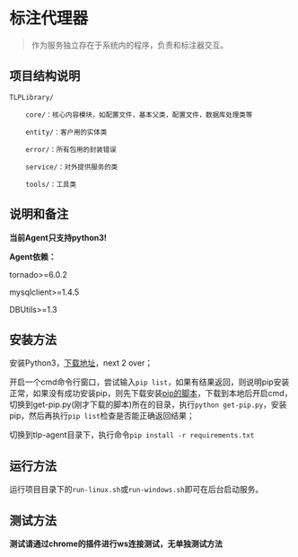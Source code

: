 # 标注代理器

> 作为服务独立存在于系统内的程序，负责和标注器交互。

## 项目结构说明

```
TLPLibrary/

​    core/：核心内容模块，如配置文件，基本父类，配置文件，数据库处理类等

​    entity/：客户用的实体类

​    error/：所有包用的封装错误

​    service/：对外提供服务的类

​    tools/：工具类
```

## 说明和备注

**当前Agent只支持python3!**

**Agent依赖：**

tornado>=6.0.2

mysqlclient>=1.4.5

DBUtils>=1.3

## 安装方法

安装Python3，[下载地址](https://www.python.org/ftp/python/3.7.7/python-3.7.7-amd64.exe)，next 2 over；

开启一个cmd命令行窗口，尝试输入`pip list`，如果有结果返回，则说明pip安装正常，如果没有成功安装pip，则先下载安装[pip的脚本](https://bootstrap.pypa.io/get-pip.py)，下载到本地后开启cmd，切换到get-pip.py(刚才下载的脚本)所在的目录，执行`python get-pip.py`，安装pip，然后再执行`pip list`检查是否能正确返回结果；

切换到tlp-agent目录下，执行命令`pip install -r requirements.txt`

## 运行方法

运行项目目录下的`run-linux.sh`或`run-windows.sh`即可在后台启动服务。

## 测试方法

**测试请通过chrome的插件进行ws连接测试，无单独测试方法**


